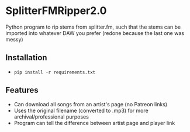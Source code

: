 # SplitterFMRipper2.0
Python program to rip stems from splitter.fm, such that the stems can be imported into whatever DAW you prefer (redone because the last one was messy)

## Installation
- ```pip install -r requirements.txt```

## Features
- Can download all songs from an artist's page (no Patreon links)
- Uses the original filename (converted to .mp3) for more archival/professional purposes
- Program can tell the difference between artist page and player link
